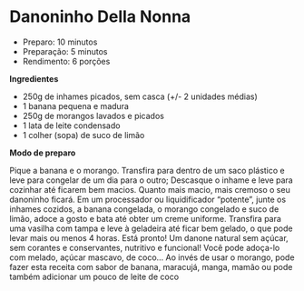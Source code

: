 # Danoninho Della Nonna

* Preparo: 10 minutos
* Preparação: 5 minutos
* Rendimento: 6 porções

**Ingredientes**

- 250g de inhames picados, sem casca (+/- 2 unidades médias)
- 1 banana pequena e madura
- 250g de morangos lavados e picados
- 1 lata de leite condensado
- 1 colher (sopa) de suco de limão

**Modo de preparo**

Pique a banana e o morango. Transfira para dentro de um saco plástico e leve para congelar de um dia para o outro;
Descasque o inhame e leve para cozinhar até ficarem bem macios. Quanto mais macio, mais cremoso o seu danoninho ficará.
Em um processador ou liquidificador “potente”, junte os inhames cozidos, a banana congelada, o morango congelado e suco de limão, adoce a gosto e bata até obter um creme uniforme.
Transfira para uma vasilha com tampa e leve à geladeira até ficar bem gelado, o que pode levar mais ou menos 4 horas.
Está pronto! Um danone natural sem açúcar, sem corantes e conservantes, nutritivo e funcional! Você pode adoça-lo com melado, açúcar mascavo, de coco… Ao invés de usar o morango, pode fazer esta receita com sabor de banana, maracujá, manga, mamão ou pode também adicionar um pouco de leite de coco

